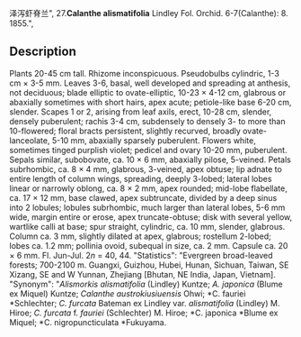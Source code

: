 泽泻虾脊兰",
27.**Calanthe alismatifolia** Lindley Fol. Orchid. 6-7(Calanthe): 8. 1855.",

## Description
Plants 20-45 cm tall. Rhizome inconspicuous. Pseudobulbs cylindric, 1-3 cm × 3-5 mm. Leaves 3-6, basal, well developed and spreading at anthesis, not deciduous; blade elliptic to ovate-elliptic, 10-23 × 4-12 cm, glabrous or abaxially sometimes with short hairs, apex acute; petiole-like base 6-20 cm, slender. Scapes 1 or 2, arising from leaf axils, erect, 10-28 cm, slender, densely puberulent; rachis 3-4 cm, subdensely to densely 3- to more than 10-flowered; floral bracts persistent, slightly recurved, broadly ovate-lanceolate, 5-10 mm, abaxially sparsely puberulent. Flowers white, sometimes tinged purplish violet; pedicel and ovary 10-20 mm, puberulent. Sepals similar, subobovate, ca. 10 × 6 mm, abaxially pilose, 5-veined. Petals subrhombic, ca. 8 × 4 mm, glabrous, 3-veined, apex obtuse; lip adnate to entire length of column wings, spreading, deeply 3-lobed; lateral lobes linear or narrowly oblong, ca. 8 × 2 mm, apex rounded; mid-lobe flabellate, ca. 17 × 12 mm, base clawed, apex subtruncate, divided by a deep sinus into 2 lobules; lobules subrhombic, much larger than lateral lobes, 5-6 mm wide, margin entire or erose, apex truncate-obtuse; disk with several yellow, wartlike calli at base; spur straight, cylindric, ca. 10 mm, slender, glabrous. Column ca. 3 mm, slightly dilated at apex, glabrous; rostellum 2-lobed; lobes ca. 1.2 mm; pollinia ovoid, subequal in size, ca. 2 mm. Capsule ca. 20 × 6 mm. Fl. Jun-Jul. 2*n* = 40, 44.
  "Statistics": "Evergreen broad-leaved forests; 700-2100 m. Guangxi, Guizhou, Hubei, Hunan, Sichuan, Taiwan, SE Xizang, SE and W Yunnan, Zhejiang [Bhutan, NE India, Japan, Vietnam].
  "Synonym": "*Alismorkis alismatifolia* (Lindley) Kuntze; *A. japonica* (Blume ex Miquel) Kuntze; *Calanthe austrokiusiuensis* Ohwi; *C. fauriei *Schlechter; *C. furcata* Bateman ex Lindley var. *alismatifolia* (Lindley) M. Hiroe; *C. furcata* f. *fauriei* (Schlechter) M. Hiroe; *C. japonica *Blume ex Miquel; *C. nigropuncticulata *Fukuyama.
